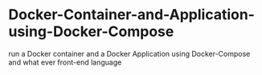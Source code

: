 # Docker-Container-and-Application-using-Docker-Compose
run a Docker container and a Docker Application using Docker-Compose and what ever front-end language
